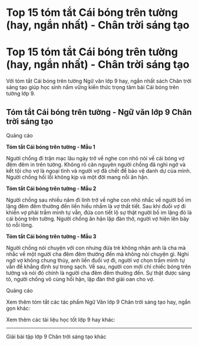 # Top 15 tóm tắt Cái bóng trên tường (hay, ngắn nhất) - Chân trời sáng tạo

# Top 15 tóm tắt Cái bóng trên tường (hay, ngắn nhất) - Chân trời sáng tạo

Với tóm tắt Cái bóng trên tường Ngữ văn lớp 9 hay, ngắn nhất sách Chân trời sáng tạo giúp học sinh nắm vững kiến thức trọng tâm bài Cái bóng trên tường lớp 9.

## Tóm tắt Cái bóng trên tường - Ngữ văn lớp 9 Chân trời sáng tạo

Quảng cáo

**Tóm tắt Cái bóng trên tường - Mẫu 1**

Người chồng đi trận mạc lâu ngày trở về nghe con nhỏ nói về cái bóng vợ đêm đêm in trên tường. Không rõ căn nguyên người chồng đã nghi ngờ và kết tội cho vợ là ngoại tình và người vợ đã chết để bảo vệ danh dự của mình. Người chồng hối lỗi không kịp và một đời mang nỗi ân hận.

**Tóm tắt Cái bóng trên tường - Mẫu 2**

Người chồng sau nhiều năm đi lính trở về nghe con nhỏ nhắc về người bố im lặng đêm đêm thường đến liền hiểu nhầm là vợ thất tiết. Sau khi đuổi vợ đi khiến vợ phải trầm mình tự vẫn, đứa con tiết lộ sự thật người bố im lặng đó là cái bóng trên tường. Người chồng ân hận lập đàn thờ, người vợ hiện lên bày tỏ nỗi lòng.

**Tóm tắt Cái bóng trên tường - Mẫu 3**

Người chồng nói chuyện với con nhưng đứa trẻ không nhận anh là cha mà nhắc về một người cha đêm đêm thường đến mà không nói chuyện gì. Nghi ngờ vợ không chung thủy, anh liền đuổi vợ đi, người vợ chọn trầm mình tự vẫn để khẳng định sự trong sạch. Về sau, người con mới chỉ chiếc bóng trên tường và nói đó chính là người cha đêm đêm thường đến. Sự thật được sáng tỏ, người chồng vô cùng hối hận, lập đàn thờ giải oan cho vợ.

Quảng cáo

Xem thêm tóm tắt các tác phẩm Ngữ Văn lớp 9 Chân trời sáng tạo hay, ngắn gọn khác:

Xem thêm các tài liệu học tốt lớp 9 hay khác:

* * *

Giải bài tập lớp 9 Chân trời sáng tạo khác
